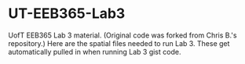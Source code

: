 # UT-EEB365-Lab3
UofT EEB365 Lab 3 material.  (Original code was forked from Chris B.'s repository.)  Here are the spatial files needed to run Lab 3.  These get automatically pulled in when running Lab 3 gist code.
